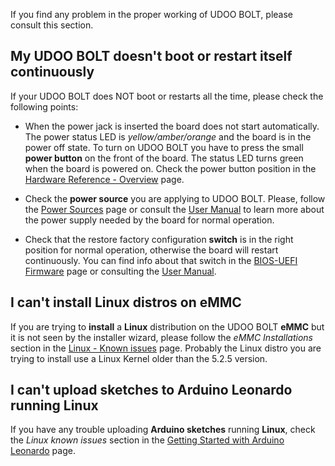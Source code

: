 If you find any problem in the proper working of UDOO BOLT, please consult this section.

## My UDOO BOLT doesn't boot or restart itself continuously

If your UDOO BOLT does NOT boot or restarts all the time, please check the following points:

- When the power jack is inserted the board does not start automatically. The power status LED is *yellow/amber/orange* and the board is in the power off state. To turn on UDOO BOLT you have to press the small **power button** on the front of the board. The status LED turns green when the board is powered on. Check the power button position in the [Hardware Reference - Overview](!/Hardware_References/Overview) page.

- Check the **power source** you are applying to UDOO BOLT. Please, follow the [Power Sources](!/Hardware_References/Power_Sources) page or consult the [User Manual](http://download.udoo.org/files/UDOO_BOLT/Doc/UDOO_BOLT_MANUAL.pdf) to learn more about the power supply needed by the board for normal operation.

- Check that the restore factory configuration **switch** is in the right position for normal operation, otherwise the board will restart continuously. You can find info about that switch in the [BIOS-UEFI Firmware](!/Advanced_Topics/BIOS-UEFI_firmware) page or consulting the [User Manual](http://download.udoo.org/files/UDOO_BOLT/Doc/UDOO_BOLT_MANUAL.pdf).

## I can't install Linux distros on eMMC

If you are trying to **install** a **Linux** distribution on the UDOO BOLT **eMMC** but it is not seen by the installer wizard, please follow the *eMMC Installations* section in the [Linux - Known issues](!/Operating_Systems/Linux/Known_issues) page. Probably the Linux distro you are trying to install use a Linux Kernel older than the 5.2.5 version.

## I can't upload sketches to Arduino Leonardo running Linux

If you have any trouble uploading **Arduino sketches** running **Linux**, check the *Linux known issues* section in the [Getting Started with Arduino Leonardo](!/Arduino_Leonardo-compatible(ATmega32U4)/Getting_Started_with_Arduino_Leonardo) page.

